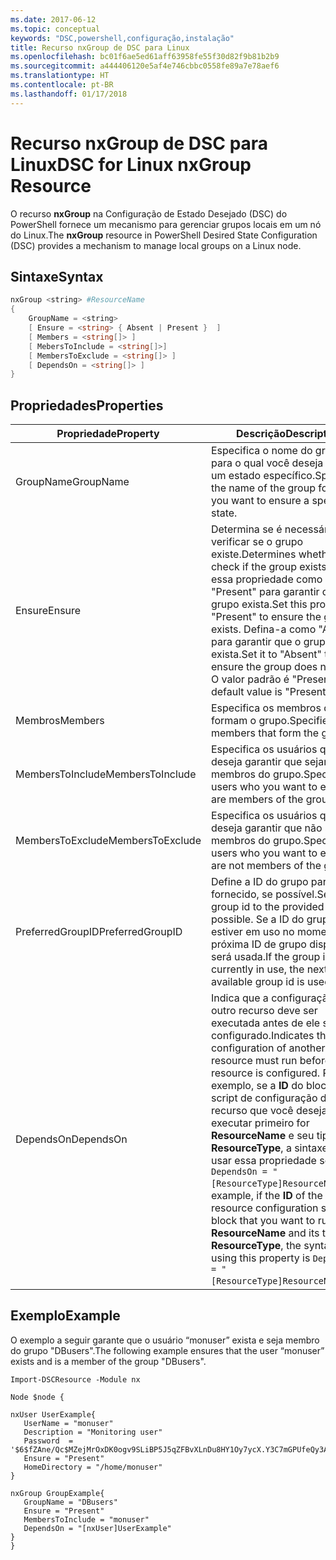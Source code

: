 ```yaml
---
ms.date: 2017-06-12
ms.topic: conceptual
keywords: "DSC,powershell,configuração,instalação"
title: Recurso nxGroup de DSC para Linux
ms.openlocfilehash: bc01f6ae5ed61aff63958fe55f30d82f9b81b2b9
ms.sourcegitcommit: a444406120e5af4e746cbbc0558fe89a7e78aef6
ms.translationtype: HT
ms.contentlocale: pt-BR
ms.lasthandoff: 01/17/2018
---
```

# <a name="dsc-for-linux-nxgroup-resource"></a><span data-ttu-id="7c9d5-103">Recurso nxGroup de DSC para Linux</span><span class="sxs-lookup"><span data-stu-id="7c9d5-103">DSC for Linux nxGroup Resource</span></span>

<span data-ttu-id="7c9d5-104">O recurso **nxGroup** na Configuração de Estado Desejado (DSC) do PowerShell fornece um mecanismo para gerenciar grupos locais em um nó do Linux.</span><span class="sxs-lookup"><span data-stu-id="7c9d5-104">The **nxGroup** resource in PowerShell Desired State Configuration (DSC) provides a mechanism to manage local groups on a Linux node.</span></span>

## <a name="syntax"></a><span data-ttu-id="7c9d5-105">Sintaxe</span><span class="sxs-lookup"><span data-stu-id="7c9d5-105">Syntax</span></span>

```powershell
nxGroup <string> #ResourceName
{
    GroupName = <string>
    [ Ensure = <string> { Absent | Present }  ]
    [ Members = <string[]> ]
    [ MebersToInclude = <string[]>]
    [ MembersToExclude = <string[]> ]
    [ DependsOn = <string[]> ]
}

```

## <a name="properties"></a><span data-ttu-id="7c9d5-106">Propriedades</span><span class="sxs-lookup"><span data-stu-id="7c9d5-106">Properties</span></span>

|  <span data-ttu-id="7c9d5-107">Propriedade</span><span class="sxs-lookup"><span data-stu-id="7c9d5-107">Property</span></span> |  <span data-ttu-id="7c9d5-108">Descrição</span><span class="sxs-lookup"><span data-stu-id="7c9d5-108">Description</span></span> | 
|---|---|
| <span data-ttu-id="7c9d5-109">GroupName</span><span class="sxs-lookup"><span data-stu-id="7c9d5-109">GroupName</span></span>| <span data-ttu-id="7c9d5-110">Especifica o nome do grupo para o qual você deseja garantir um estado específico.</span><span class="sxs-lookup"><span data-stu-id="7c9d5-110">Specifies the name of the group for which you want to ensure a specific state.</span></span>| 
| <span data-ttu-id="7c9d5-111">Ensure</span><span class="sxs-lookup"><span data-stu-id="7c9d5-111">Ensure</span></span>| <span data-ttu-id="7c9d5-112">Determina se é necessário verificar se o grupo existe.</span><span class="sxs-lookup"><span data-stu-id="7c9d5-112">Determines whether to check if the group exists.</span></span> <span data-ttu-id="7c9d5-113">Defina essa propriedade como "Present" para garantir que o grupo exista.</span><span class="sxs-lookup"><span data-stu-id="7c9d5-113">Set this property to "Present" to ensure the group exists.</span></span> <span data-ttu-id="7c9d5-114">Defina-a como "Absent" para garantir que o grupo não exista.</span><span class="sxs-lookup"><span data-stu-id="7c9d5-114">Set it to "Absent" to ensure the group does not exist.</span></span> <span data-ttu-id="7c9d5-115">O valor padrão é "Present".</span><span class="sxs-lookup"><span data-stu-id="7c9d5-115">The default value is "Present".</span></span>| 
| <span data-ttu-id="7c9d5-116">Membros</span><span class="sxs-lookup"><span data-stu-id="7c9d5-116">Members</span></span>| <span data-ttu-id="7c9d5-117">Especifica os membros que formam o grupo.</span><span class="sxs-lookup"><span data-stu-id="7c9d5-117">Specifies the members that form the group.</span></span>| 
| <span data-ttu-id="7c9d5-118">MembersToInclude</span><span class="sxs-lookup"><span data-stu-id="7c9d5-118">MembersToInclude</span></span>| <span data-ttu-id="7c9d5-119">Especifica os usuários que você deseja garantir que sejam membros do grupo.</span><span class="sxs-lookup"><span data-stu-id="7c9d5-119">Specifies the users who you want to ensure are members of the group.</span></span>| 
| <span data-ttu-id="7c9d5-120">MembersToExclude</span><span class="sxs-lookup"><span data-stu-id="7c9d5-120">MembersToExclude</span></span>| <span data-ttu-id="7c9d5-121">Especifica os usuários que você deseja garantir que não sejam membros do grupo.</span><span class="sxs-lookup"><span data-stu-id="7c9d5-121">Specifies the users who you want to ensure are not members of the group.</span></span>| 
| <span data-ttu-id="7c9d5-122">PreferredGroupID</span><span class="sxs-lookup"><span data-stu-id="7c9d5-122">PreferredGroupID</span></span>| <span data-ttu-id="7c9d5-123">Define a ID do grupo para o valor fornecido, se possível.</span><span class="sxs-lookup"><span data-stu-id="7c9d5-123">Sets the group id to the provided value if possible.</span></span> <span data-ttu-id="7c9d5-124">Se a ID do grupo estiver em uso no momento, a próxima ID de grupo disponível será usada.</span><span class="sxs-lookup"><span data-stu-id="7c9d5-124">If the group id is currently in use, the next available group id is used.</span></span>| 
| <span data-ttu-id="7c9d5-125">DependsOn</span><span class="sxs-lookup"><span data-stu-id="7c9d5-125">DependsOn</span></span> | <span data-ttu-id="7c9d5-126">Indica que a configuração de outro recurso deve ser executada antes de ele ser configurado.</span><span class="sxs-lookup"><span data-stu-id="7c9d5-126">Indicates that the configuration of another resource must run before this resource is configured.</span></span> <span data-ttu-id="7c9d5-127">Por exemplo, se a **ID** do bloco de script de configuração do recurso que você deseja executar primeiro for **ResourceName** e seu tipo for **ResourceType**, a sintaxe para usar essa propriedade será `DependsOn = "[ResourceType]ResourceName"`.</span><span class="sxs-lookup"><span data-stu-id="7c9d5-127">For example, if the **ID** of the resource configuration script block that you want to run first is **ResourceName** and its type is **ResourceType**, the syntax for using this property is `DependsOn = "[ResourceType]ResourceName"`.</span></span>| 

## <a name="example"></a><span data-ttu-id="7c9d5-128">Exemplo</span><span class="sxs-lookup"><span data-stu-id="7c9d5-128">Example</span></span>

<span data-ttu-id="7c9d5-129">O exemplo a seguir garante que o usuário “monuser” exista e seja membro do grupo "DBusers".</span><span class="sxs-lookup"><span data-stu-id="7c9d5-129">The following example ensures that the user “monuser” exists and is a member of the group "DBusers".</span></span>

```
Import-DSCResource -Module nx 

Node $node {

nxUser UserExample{
   UserName = "monuser"
   Description = "Monitoring user"
   Password  =    '$6$fZAne/Qc$MZejMrOxDK0ogv9SLiBP5J5qZFBvXLnDu8HY1Oy7ycX.Y3C7mGPUfeQy3A82ev3zIabhDQnj2ayeuGn02CqE/0'
   Ensure = "Present"
   HomeDirectory = "/home/monuser"
}
 
nxGroup GroupExample{
   GroupName = "DBusers"
   Ensure = "Present"
   MembersToInclude = "monuser"
   DependsOn = "[nxUser]UserExample"            
}
}
```

